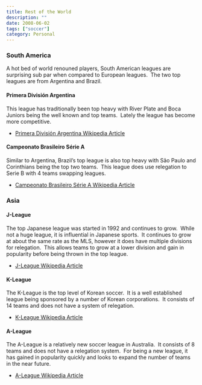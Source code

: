 ```yaml
---
title: Rest of the World
description: ""
date: 2008-06-02
tags: ["soccer"]
category: Personal
---
```



<div>

<h3>South America</h3>

<p>A hot bed of world renouned players, South American leagues are surprising sub par when compared to European leagues.&nbsp; The two top leagues are from Argentina and Brazil.</p>

<h4 class="firstHeading"><span><span>Primera División Argentina</span></span></h4>

<p>This league has traditionally been top heavy with River Plate and Boca Juniors being the well known and top teams.&nbsp; Lately the league has become more competitive.</p>

<ul>

<li><span><span><a href="https://web.archive.org/web/20131211162734/http://en.wikipedia.org/wiki/Primera_Divisi%C3%B3n_Argentina">Primera División Argentina Wikipedia Article</a></span></span></li>

</ul>

<h4 class="firstHeading"><span><span>Campeonato Brasileiro Série A</span></span></h4>

<p>Similar to Argentina, Brazil’s top league is also top heavy with São Paulo and Corinthians being the top two teams.&nbsp; This league does use relegation to Serie B with 4 teams swapping leagues.</p>

<ul>

<li><span><span><a href="https://web.archive.org/web/20131211162734/http://en.wikipedia.org/wiki/Campeonato_Brasileiro_S%C3%A9rie_A">Campeonato Brasileiro Série A Wikipedia Article</a></span></span></li>

</ul>

<h3>Asia</h3>

<h4>J-League</h4>

<p>The top Japanese league was started in 1992 and continues to grow.&nbsp; While not a huge league, it is influential in Japanese sports.&nbsp; It continues to grow at about the same rate as the MLS, however it does have multiple divisions for relegation.&nbsp; This allows teams to grow at a lower division and gain in popularity before being thrown in the top league.</p>

<ul>

<li><a href="https://web.archive.org/web/20131211162734/http://en.wikipedia.org/wiki/J-league">J-League Wikipedia Article</a></li>

</ul>

<h4>K-League</h4>

<p>The K-League is the top level of Korean soccer.&nbsp; It is a well established league being sponsored by a number of Korean corporations.&nbsp; It consists of 14 teams and does not have a system of relegation.</p>

<ul>

<li><a href="https://web.archive.org/web/20131211162734/http://en.wikipedia.org/wiki/K-league">K-League Wikipedia Article</a></li>

</ul>

<h4>A-League</h4>

<p>The A-League is a relatively new soccer league in Australia.&nbsp; It consists of 8 teams and does not have a relegation system.&nbsp; For being a new league, it has gained in popularity quickly and looks to expand the number of teams in the near future.</p>

<ul>

<li><a href="https://web.archive.org/web/20131211162734/http://en.wikipedia.org/wiki/A-league">A-League Wikipedia Article</a></li>

</ul>

</div>
